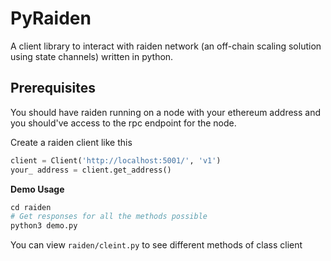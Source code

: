 # PyRaiden
A client library to interact with raiden network (an off-chain scaling solution using state channels) written in python.

## Prerequisites
You should have raiden running on a node with your ethereum address and you should've access to the rpc endpoint for the 
node.

Create a raiden client like this
``` python
client = Client('http://localhost:5001/', 'v1')
your_ address = client.get_address()
```

**Demo Usage**

``` python
cd raiden
# Get responses for all the methods possible
python3 demo.py
```

You can view `raiden/cleint.py` to see different methods of class client 

